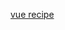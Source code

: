 [vue recipe](https://htmlpreview.github.io/?https://github.com/sutefun/zaitaku-benkyou/blob/master/vue-recipe/dist/index.html)
